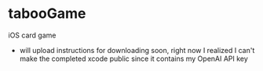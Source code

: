 # tabooGame
iOS card game

- will upload instructions for downloading soon, right now I realized I can't make the completed xcode public since it contains my OpenAI API key
